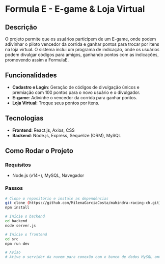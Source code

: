 # Formula E - E-game & Loja Virtual

## Descrição

O projeto permite que os usuários participem de um E-game, onde podem adivinhar o piloto vencedor da corrida e ganhar pontos para trocar por itens na loja virtual. O sistema inclui um programa de indicação, onde os usuários podem divulgar códigos para amigos, ganhando pontos com as indicações, promovendo assim a FormulaE.

## Funcionalidades

- **Cadastro e Login**: Geração de códigos de divulgação únicos e premiação com 100 pontos para o novo usuário e o divulgador.
- **E-game**: Adivinhe o vencedor da corrida para ganhar pontos.
- **Loja Virtual**: Troque seus pontos por itens.

## Tecnologias

- **Frontend**: React.js, Axios, CSS
- **Backend**: Node.js, Express, Sequelize (ORM), MySQL

## Como Rodar o Projeto

### Requisitos

- Node.js (v14+), MySQL, Navegador

### Passos

```bash
# Clone o repositório e instale as dependências
git clone (https://github.com/MilenaGarciaCosta/mahindra-racing-ch.git)
npm install

# Inicie o backend
cd backend
node server.js

# Inicie o frontend
cd src
npm run dev

# Aviso
# Ative o servidor da nuvem para conexão com o banco de dados MySQL antes de iniciar a aplicação.

